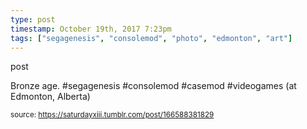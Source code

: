 ```yaml
---
type: post
timestamp: October 19th, 2017 7:23pm
tags: ["segagenesis", "consolemod", "photo", "edmonton", "art"]
---
```

post
<a href="https://www.instagram.com/p/Bac4PsuHfln/ "></a>
                                                                                          
Bronze age. #segagenesis #consolemod #casemod #videogames  (at Edmonton, Alberta)
 
                                    
                
                
                
                
                                
<small>source: https://saturdayxiii.tumblr.com/post/166588381829</small>